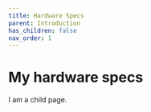 ```yaml
---
title: Hardware Specs
parent: Introduction
has_children: false
nav_order: 1
---
```


# My hardware specs

I am a child page.
